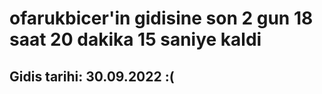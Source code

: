 # ofarukbicer'in gidisine son 2 gun 18 saat 20 dakika 15 saniye kaldi

## Gidis tarihi: 30.09.2022 :(